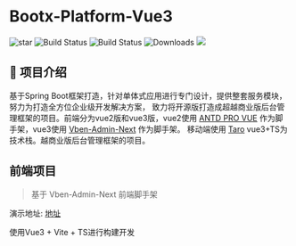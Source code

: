 # Bootx-Platform-Vue3

<p>
 <img src='https://gitee.com/bootx/bootx-platform/badge/star.svg?theme=dark' alt='star'/>
 <img src="https://img.shields.io/badge/Boot%20Platform-1.1.3-success.svg" alt="Build Status">
 <img src="https://img.shields.io/badge/Author-Bootx-orange.svg" alt="Build Status">
 <img src="https://img.shields.io/badge/Vue-3.x-blue.svg" alt="Downloads">
 <img src="https://img.shields.io/badge/license-Apache%20License%202.0-green.svg"/>
</p>

## 🍈 项目介绍

基于Spring Boot框架打造，针对单体式应用进行专门设计，提供整套服务模块，努力为打造全方位企业级开发解决方案，
致力将开源版打造成超越商业版后台管理框架的项目。前端分为vue2版和vue3版，vue2使用 [ANTD PRO VUE](https://pro.antdv.com/) 作为脚手架，vue3使用 [Vben-Admin-Next](https://vvbin.cn/doc-next/) 作为脚手架。
移动端使用 [Taro](https://taro.jd.com/) vue3+TS为技术栈。越商业版后台管理框架的项目。

## 前端项目

> 基于 Vben-Admin-Next 前端脚手架

演示地址: [地址](http://v3.platform.bootx.cn/)

使用Vue3 + Vite + TS进行构建开发
